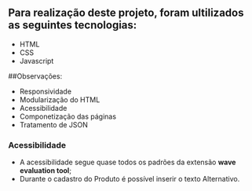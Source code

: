 ## Para realização deste projeto, foram ultilizados as seguintes tecnologias:
- HTML
- CSS
- Javascript

##Observações:
- Responsividade
- Modularização do HTML
- Acessibilidade
- Componetização das páginas
- Tratamento de JSON

### Acessibilidade
- A acessibilidade segue quase todos os padrões da extensão <b>wave evaluation tool</b>;
- Durante o cadastro do Produto é possível inserir o texto Alternativo.
